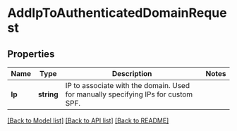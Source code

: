 # AddIpToAuthenticatedDomainRequest

## Properties

Name | Type | Description | Notes
------------ | ------------- | ------------- | -------------
**Ip** | **string** | IP to associate with the domain. Used for manually specifying IPs for custom SPF. |

[[Back to Model list]](../README.md#documentation-for-models) [[Back to API list]](../README.md#documentation-for-api-endpoints) [[Back to README]](../README.md)


